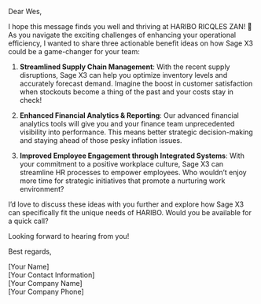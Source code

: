 Dear Wes,  
 
I hope this message finds you well and thriving at HARIBO RICQLES ZAN! 🎉 As you navigate the exciting challenges of enhancing your operational efficiency, I wanted to share three actionable benefit ideas on how Sage X3 could be a game-changer for your team:  

1. **Streamlined Supply Chain Management**: With the recent supply disruptions, Sage X3 can help you optimize inventory levels and accurately forecast demand. Imagine the boost in customer satisfaction when stockouts become a thing of the past and your costs stay in check!  

2. **Enhanced Financial Analytics & Reporting**: Our advanced financial analytics tools will give you and your finance team unprecedented visibility into performance. This means better strategic decision-making and staying ahead of those pesky inflation issues.   

3. **Improved Employee Engagement through Integrated Systems**: With your commitment to a positive workplace culture, Sage X3 can streamline HR processes to empower employees. Who wouldn’t enjoy more time for strategic initiatives that promote a nurturing work environment?  

I’d love to discuss these ideas with you further and explore how Sage X3 can specifically fit the unique needs of HARIBO. Would you be available for a quick call?  

Looking forward to hearing from you!  

Best regards,  
 
[Your Name]   
[Your Contact Information]   
[Your Company Name]   
[Your Company Phone]  
```